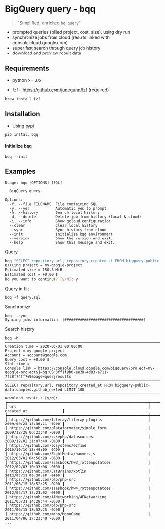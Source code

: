 # BigQuery query - bqq 
> "Simplified, enriched `bq query`"

- prompted queries (billed project, cost, size), using dry run
- synchronize jobs from cloud (results linked with console.cloud.google.com)
- super fast search through query job history
- download and preview result data

## Requirements
- python >= 3.6

- fzf - https://github.com/junegunn/fzf (required)
```bash
brew install fzf
```

## Installation

- Using [pypi](https://pypi.org/project/bqq/)

```bash
pip install bqq
```

#### Initialize bqq

```
bqq --init
```

## Examples

```
Usage: bqq [OPTIONS] [SQL]

  BiqQuery query.

Options:
  -f, --file FILENAME  File containing SQL
  -y, --yes            Automatic yes to prompt
  -h, --history        Search local history
  -d, --delete         Delete job from history (local & cloud)
  -i, --info           Show gcloud configuration
  --clear              Clear local history
  --sync               Sync history from cloud
  --init               Initialize bqq environment
  --version            Show the version and exit.
  --help               Show this message and exit.
```


Query 
```bash
bqq "SELECT repository.url, repository.created_at FROM bigquery-public-data.samples.github_nested LIMIT 100"
Billing project = my-google-project
Estimated size = 150.3 MiB
Estimated cost = +0.00 $
Do you want to continue? [y/N]: y
```

Query in file
```
bqq -f query.sql
```

Synchronize
```
bqq --sync
Syncing jobs information  [####################################]
```

Search history
```
bqq -h
─────────────────────────────────────────────────────────────────────────────────────────────────────────────────────────────────────────────────
Creation time = 2020-01-01 00:00:00
Project = my-google-project
Account = account@google.com
Query cost = +0.00 $
Slot time =
Console link = https://console.cloud.google.com/bigquery?project=my-google-project&j=bq:US:3ff1f9b0-ae38-4d83-a711-7f28f74ff769&page=queryresults
─────────────────────────────────────────────────────────────────────────────────────────────────────────────────────────────────────────────────
SELECT repository.url, repository.created_at FROM bigquery-public-data.samples.github_nested LIMIT 100
─────────────────────────────────────────────────────────────────────────────────────────────────────────────────────────────────────────────────
Download result ? [y/N]:
┏━━━━━━━━━━━━━━━━━━━━━━━━━━━━━━━━━━━━━━━━━━━━━━━━━━━━━━━━━━━━━━━━┳━━━━━━━━━━━━━━━━━━━━━━━━━━━┓
┃ url                                                            ┃ created_at                ┃
┣━━━━━━━━━━━━━━━━━━━━━━━━━━━━━━━━━━━━━━━━━━━━━━━━━━━━━━━━━━━━━━━━╋━━━━━━━━━━━━━━━━━━━━━━━━━━━┫
┃ https://github.com/liferay/liferay-plugins                     ┃ 2009/09/25 15:56:21 -0700 ┃
┃ https://github.com/plataformatec/simple_form                   ┃ 2009/12/28 06:23:48 -0800 ┃
┃ https://github.com/cakephp/datasources                         ┃ 2009/12/02 21:07:40 -0800 ┃
┃ https://github.com/ezsystems/ezfind                            ┃ 2010/10/19 13:46:09 -0700 ┃
┃ https://github.com/EightMedia/hammer.js                        ┃ 2012/03/02 04:58:28 -0800 ┃
┃ https://github.com/saasbook/hw3_rottenpotatoes                 ┃ 2012/02/03 10:33:06 -0800 ┃
┃ https://github.com/JetBrains/kotlin                            ┃ 2012/02/13 09:29:58 -0800 ┃
┃ https://github.com/php/php-src                                 ┃ 2011/06/15 18:52:25 -0700 ┃
┃ https://github.com/saasbook/hw4_rottenpotatoes                 ┃ 2012/02/17 13:23:02 -0800 ┃
┃ https://github.com/AFNetworking/AFNetworking                   ┃ 2011/05/31 14:28:44 -0700 ┃
┃ https://github.com/php/php-src                                 ┃ 2011/06/15 18:52:25 -0700 ┃
┃ https://github.com/mono/MonoGame                               ┃ 2011/04/06 17:23:40 -0700 ┃
...
```